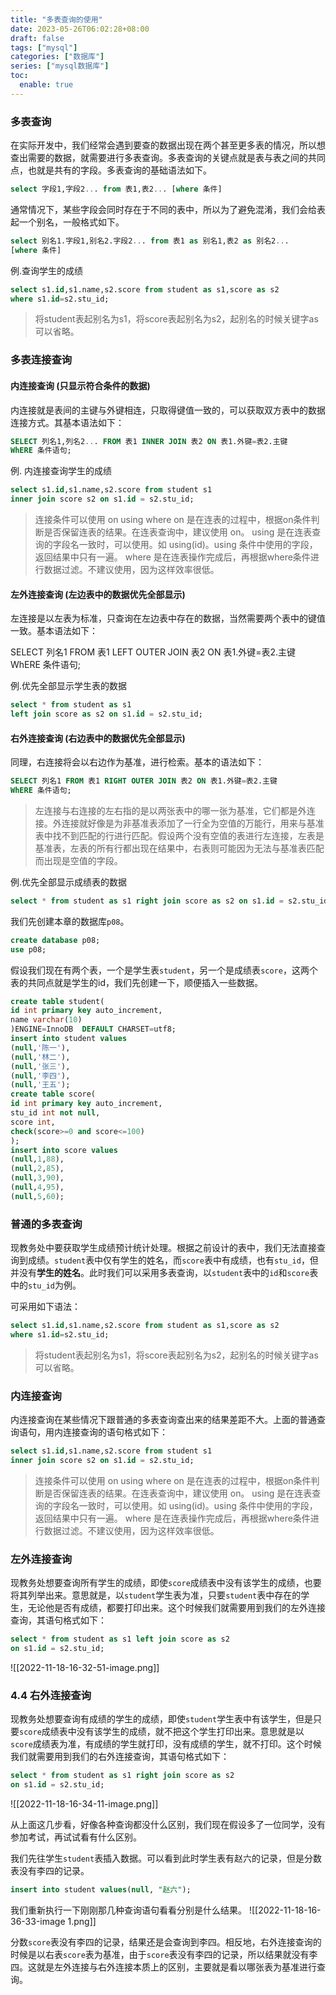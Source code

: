 ```yaml
---
title: "多表查询的使用"
date: 2023-05-26T06:02:28+08:00
draft: false
tags: ["mysql"]
categories: ["数据库"]
series: ["mysql数据库"]
toc:
  enable: true
---
```


### 多表查询

在实际开发中，我们经常会遇到要查的数据出现在两个甚至更多表的情况，所以想查出需要的数据，就需要进行多表查询。多表查询的关键点就是表与表之间的共同点，也就是共有的字段。多表查询的基础语法如下。

```sql
select 字段1,字段2... from 表1,表2... [where 条件]
```

通常情况下，某些字段会同时存在于不同的表中，所以为了避免混淆，我们会给表起一个别名，一般格式如下。

```sql
select 别名1.字段1,别名2.字段2... from 表1 as 别名1,表2 as 别名2... 
[where 条件]
```

例.查询学生的成绩

```sql
select s1.id,s1.name,s2.score from student as s1,score as s2
where s1.id=s2.stu_id;
```

> 将student表起别名为s1，将score表起别名为s2，起别名的时候关键字as可以省略。

###  多表连接查询

#### 内连接查询 (只显示符合条件的数据)

内连接就是表间的主键与外键相连，只取得键值一致的，可以获取双方表中的数据连接方式。其基本语法如下：

```sql
SELECT 列名1,列名2... FROM 表1 INNER JOIN 表2 ON 表1.外键=表2.主键 
WhERE 条件语句;
```

例. 内连接查询学生的成绩

```sql
select s1.id,s1.name,s2.score from student s1
inner join score s2 on s1.id = s2.stu_id;
```

> 连接条件可以使用 on using where on 是在连表的过程中，根据on条件判断是否保留连表的结果。在连表查询中，建议使用 on。 using 是在连表查询的字段名一致时，可以使用。如 using(id)。using 条件中使用的字段，返回结果中只有一遍。 where 是在连表操作完成后，再根据where条件进行数据过滤。不建议使用，因为这样效率很低。

#### 左外连接查询 (左边表中的数据优先全部显示)

左连接是以左表为标准，只查询在左边表中存在的数据，当然需要两个表中的键值一致。基本语法如下：

SELECT 列名1 FROM 表1 LEFT OUTER JOIN 表2 ON 表1.外键=表2.主键 WhERE 条件语句;

例.优先全部显示学生表的数据

```sql
select * from student as s1
left join score as s2 on s1.id = s2.stu_id;
```

####  右外连接查询 (右边表中的数据优先全部显示)

同理，右连接将会以右边作为基准，进行检索。基本的语法如下：

```sql
SELECT 列名1 FROM 表1 RIGHT OUTER JOIN 表2 ON 表1.外键=表2.主键 
WhERE 条件语句;
```

> 左连接与右连接的左右指的是以两张表中的哪一张为基准，它们都是外连接。外连接就好像是为非基准表添加了一行全为空值的万能行，用来与基准表中找不到匹配的行进行匹配。假设两个没有空值的表进行左连接，左表是基准表，左表的所有行都出现在结果中，右表则可能因为无法与基准表匹配而出现是空值的字段。

例.优先全部显示成绩表的数据

```sql
select * from student as s1 right join score as s2 on s1.id = s2.stu_id;
```

我们先创建本章的数据库`p08`。

```sql
create database p08;
use p08;
```

假设我们现在有两个表，一个是学生表`student`，另一个是成绩表`score`，这两个表的共同点就是学生的id，我们先创建一下，顺便插入一些数据。

```sql
create table student(
id int primary key auto_increment,    
name varchar(10)
)ENGINE=InnoDB  DEFAULT CHARSET=utf8;
insert into student values
(null,'陈一'),
(null,'林二'),
(null,'张三'),
(null,'李四'),
(null,'王五');
create table score(
id int primary key auto_increment,
stu_id int not null,
score int,
check(score>=0 and score<=100)
);
insert into score values
(null,1,88),
(null,2,85),
(null,3,90),
(null,4,95),
(null,5,60);
```


### 普通的多表查询

现教务处中要获取学生成绩预计统计处理。根据之前设计的表中，我们无法直接查询到成绩。`student`表中仅有学生的姓名，而`score`表中有成绩，也有`stu_id`，但并没有**学生的姓名**。此时我们可以采用多表查询，以`student`表中的`id`和`score`表中的`stu_id`为例。

可采用如下语法：

```sql
select s1.id,s1.name,s2.score from student as s1,score as s2 
where s1.id=s2.stu_id;
```

> 将student表起别名为s1，将score表起别名为s2，起别名的时候关键字as可以省略。

### 内连接查询

内连接查询在某些情况下跟普通的多表查询查出来的结果差距不大。上面的普通查询语句，用内连接查询的语句格式如下：

```sql
select s1.id,s1.name,s2.score from student s1
inner join score s2 on s1.id = s2.stu_id;
```


> 连接条件可以使用 on using where on 是在连表的过程中，根据on条件判断是否保留连表的结果。在连表查询中，建议使用 on。 using 是在连表查询的字段名一致时，可以使用。如 using(id)。using 条件中使用的字段，返回结果中只有一遍。 where 是在连表操作完成后，再根据where条件进行数据过滤。不建议使用，因为这样效率很低。
### 左外连接查询

现教务处想要查询所有学生的成绩，即使`score`成绩表中没有该学生的成绩，也要将其列举出来。意思就是，以`student`学生表为准，只要`student`表中存在的学生，无论他是否有成绩，都要打印出来。这个时候我们就需要用到我们的左外连接查询，其语句格式如下：

```sql
select * from student as s1 left join score as s2
on s1.id = s2.stu_id;
```

![[2022-11-18-16-32-51-image.png]]

### 4.4 右外连接查询

现教务处想要查询有成绩的学生的成绩，即使`student`学生表中有该学生，但是只要`score`成绩表中没有该学生的成绩，就不把这个学生打印出来。意思就是以`score`成绩表为准，有成绩的学生就打印，没有成绩的学生，就不打印。这个时候我们就需要用到我们的右外连接查询，其语句格式如下：

```sql
select * from student as s1 right join score as s2
on s1.id = s2.stu_id;
```

![[2022-11-18-16-34-11-image.png]]

从上面这几步看，好像各种查询都没什么区别，我们现在假设多了一位同学，没有参加考试，再试试看有什么区别。

我们先往学生`student`表插入数据。可以看到此时学生表有赵六的记录，但是分数表没有李四的记录。

```sql
insert into student values(null, "赵六");
```

我们重新执行一下刚刚那几种查询语句看看分别是什么结果。
![[2022-11-18-16-36-33-image 1.png]]

分数`score`表没有李四的记录，结果还是会查询到李四。相反地，右外连接查询的时候是以右表`score`表为基准，由于`score`表没有李四的记录，所以结果就没有李四。这就是左外连接与右外连接本质上的区别，主要就是看以哪张表为基准进行查询。
